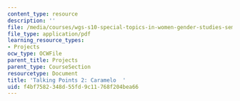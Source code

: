 ```yaml
---
content_type: resource
description: ''
file: /media/courses/wgs-s10-special-topics-in-women-gender-studies-seminar-latina-womens-voices-spring-2010/f4bf7582348d55fd9c11768f204bea66_MITWGS_S10S10_tp2_caramelo.pdf
file_type: application/pdf
learning_resource_types:
- Projects
ocw_type: OCWFile
parent_title: Projects
parent_type: CourseSection
resourcetype: Document
title: 'Talking Points 2: Caramelo  '
uid: f4bf7582-348d-55fd-9c11-768f204bea66
---
```

